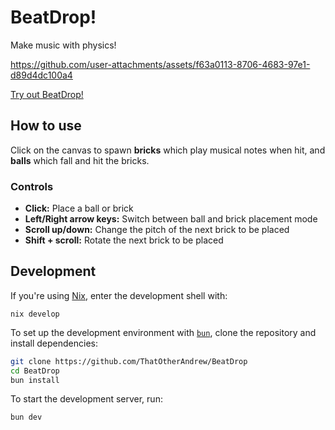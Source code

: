 # BeatDrop!

Make music with physics!

https://github.com/user-attachments/assets/f63a0113-8706-4683-97e1-d89d4dc100a4

[Try out BeatDrop!](https://thatotherandrew.github.io/BeatDrop/)

## How to use

Click on the canvas to spawn **bricks** which play musical notes when hit, and **balls** which fall and hit the bricks.

### Controls

- **Click:** Place a ball or brick
- **Left/Right arrow keys:** Switch between ball and brick placement mode
- **Scroll up/down:** Change the pitch of the next brick to be placed
- **Shift + scroll:** Rotate the next brick to be placed

## Development

If you're using [Nix](https://nixos.org/), enter the development shell with:
```
nix develop
```

To set up the development environment with [`bun`](https://bun.com/), clone the repository and install dependencies:

```bash
git clone https://github.com/ThatOtherAndrew/BeatDrop
cd BeatDrop
bun install
```

To start the development server, run:

```bash
bun dev
```
